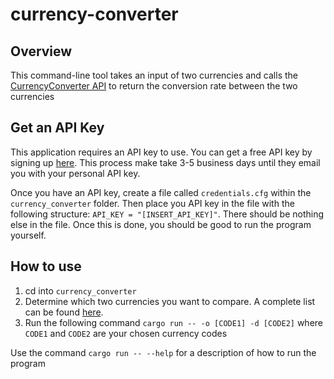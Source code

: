 # currency-converter
## Overview
This command-line tool takes an input of two currencies and calls the [CurrencyConverter API](https://www.currencyconverterapi.com/) to return the conversion rate between the two currencies

## Get an API Key
This application requires an API key to use. You can get a free API key by signing up [here](https://free.currencyconverterapi.com/). This process make take 3-5 business days until they email you with your personal API key. 

Once you have an API key, create a file called `credentials.cfg` within the `currency_converter` folder. Then place you API key in the file with the following structure: `API_KEY = "[INSERT_API_KEY]"`. There should be nothing else in the file. Once this is done, you should be good to run the program yourself.

## How to use
1) cd into `currency_converter`
2) Determine which two currencies you want to compare. A complete list can be found [here](https://www.iban.com/currency-codes).
3) Run the following command `cargo run -- -o [CODE1] -d [CODE2]` where `CODE1` and `CODE2` are your chosen currency codes

Use the command `cargo run -- --help` for a description of how to run the program


